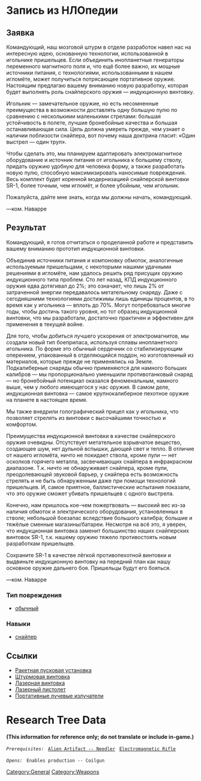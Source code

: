 # Запись из НЛОпедии

## Заявка

Командующий, наш мозговой штурм в отделе разработок навел нас на
интересную идею, основанную технологии, использованной в игольнике
пришельцев. Если объединить инопланетные генераторы переменного
магнитного поля и, что ещё более важно, их мощные источники питания, с
технологиями, использованными в нашем игломёте, может получиться
потрясающее портативное оружие. Настоящим предлагаю вашему вниманию
новую разработку, которая будет выполнять роль снайперского оружия —
индукционную винтовку.

Игольник — замечательное оружие, но есть несомненные преимущества в
возможности доставлять одну большую пулю по сравнению с несколькими
маленькими стрелами: большая устойчивость в полете, лучшие бронебойные
качества и большая останавливающая сила. Цель должна умереть прежде, чем
узнает о наличии поблизости снайпера, вот почему наша доктрина гласит:
«Один выстрел — один труп».

Чтобы сделать это, мы планируем адаптировать электромагнитное
оборудование и источник питания от игольника к большему стволу, придать
оружию удобную для человека форму, а также разработать новую пулю,
способную максимизировать наносимые повреждения. Весь комплект будет
коренной модернизацией снайперской винтовки SR-1, более точным, чем
игломёт, и более убойным, чем игольник.

Пожалуйста, дайте мне знать, когда мы должны начать, командующий.

—ком. Наварре

## Результат

Командующий, я готов отчитаться о проделанной работе и представить
вашему вниманию прототип индукционной винтовки.

Объединив источники питания и компоновку обмоток, аналогичные
используемым пришельцами, с некоторыми нашими удачными решениями в
игломёте, нам удалось решить ряд присущих оружию индукционного типа
проблем. Сто лет назад, КПД индукционного оружия едва дотягивал до 2%;
это означает, что лишь 2% от затраченной энергии передавалось
метательному снаряду. Даже с сегодняшними технологиями достижимы лишь
единицы процентов, в то время как у игольника — вплоть до 70%. Могут
потребоваться многие годы, чтобы достичь такого уровня, но тот образец
индукционной винтовки, что мы разработали, достаточно практичен и
эффективен для применения в текущей войне.

Для того, чтобы добиться лучшего ускорения от электромагнитов, мы
создали новый тип боеприпаса, используя сплавы инопланетного игольника.
По форме это обычный сердечник со стабилизирующим оперением, упакованный
в отделяющийся поддон, но изготовленный из материалов, которые прежде не
применялись на Земле. Подкалиберные снаряды обычно применяются для
намного больших калибров — мы пропорционально уменьшили противотанковый
снаряд — но бронебойный потенциал оказался феноменальным, намного выше,
чем у любого имеющегося у нас оружия. В самом деле, индукционная
винтовка — самое крупнокалиберное пехотное оружие на планете в настоящее
время.

Мы также внедрили голографический прицел как у игольника, что позволяет
стрелять из винтовки с высочайшими точностью и комфортом.

Преимущества индукционной винтовки в качестве снайперского оружия
очевидны. Отсутствует метательное взрывчатое вещество, создающее шум,
нет дульной вспышки, дающей свет и тепло. В отличие от нашего игломёта,
ничто не покидает ствола, кроме пули — нет осколков горячего металла,
засвечивающих снайпера в инфракрасном диапазоне. Т.к. ничто не
обнаруживает снайпера, кроме пули, преодолевающей звуковой барьер, у
снайпера есть возможность стрелять и не быть обнаруженным даже при
помощи технологий пришельцев. И, самое приятное, баллистические
испытания показали, что это оружие сможет убивать пришельцев с одного
выстрела.

Конечно, нам пришлось кое-чем пожертвовать — высокий вес из-за наличия
обмоток и электрического оборудования, установленных в стволе; небольшой
боезапас вследствие большого калибра; большие и тяжёлые сменные
магазины/батареи. Несмотря на всё это, я уверен, что индукционная
винтовка заменит большинство наших снайперских винтовок SR-1, т.к.
нашему оружию тяжело противостоять новым разработкам пришельцев.

Сохраните SR-1 в качестве лёгкой противопехотной винтовки и выдвиньте
индукционную винтовку на передний план как нашу основное оружие дальнего
боя. Пришельцы будут его бояться.

—ком. Наварре

### Тип повреждения

- [обычный](Типы_повреждений/обычный "wikilink")

### Навыки

- [снайпер](Навыки/снайпер "wikilink")

## Ссылки

- [Ракетная пусковая
  установка](Снаряжение/Основное_оружие/Ракетная_пусковая_установка "wikilink")
- [Штурмовая
  винтовка](Снаряжение/Основное_оружие/Штурмовая_винтовка "wikilink")
- [Лазерная
  винтовка](Снаряжение/Основное_оружие/Лазерная_винтовка "wikilink")
- [Лазерный
  пистолет](Снаряжение/Персональное_оружие/Лазерный_пистолет "wikilink")
- [Портативные лучевые
  излучатели](Снаряжение/Боеприпасы/Портативные_лучевые_излучатели "wikilink")

# Research Tree Data

**(This information for reference only; do not translate or include
in-game.)**

*`Prerequisites:`*
` `[`Alien Artifact -- Needler`](Equipment/Primary_Weapons/Needler "wikilink")
` `[`Electromagnetic Rifle`](Equipment/Primary_Weapons/Bolter_Rifle "wikilink")

*`Opens:`*
` Enables production -- Coilgun`

[Category:General](Category:General "wikilink")
[Category:Weapons](Category:Weapons "wikilink")